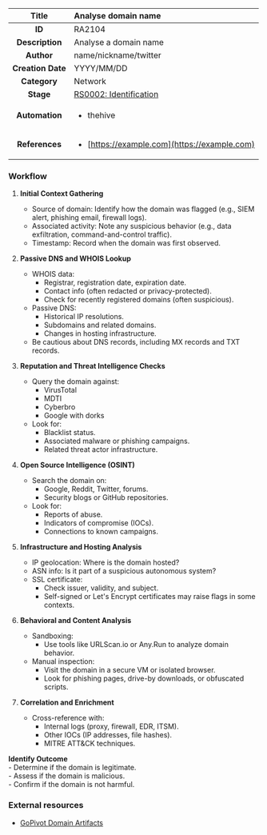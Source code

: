 | Title                       | Analyse domain name         |
|:---------------------------:|:--------------------|
| **ID**                      | RA2104            |
| **Description**             | Analyse a domain name   |
| **Author**                  | name/nickname/twitter        |
| **Creation Date**           | YYYY/MM/DD |
| **Category**                | Network      |
| **Stage**                   |[RS0002: Identification](../Response_Stages/RS0002.md)| 
| **Automation** |<ul><li>thehive</li></ul>|
| **References** |<ul><li>[https://example.com](https://example.com)</li></ul>|

### Workflow

1. **Initial Context Gathering**  
    - Source of domain: Identify how the domain was flagged (e.g., SIEM alert, phishing email, firewall logs).  
    - Associated activity: Note any suspicious behavior (e.g., data exfiltration, command-and-control traffic).  
    - Timestamp: Record when the domain was first observed.  

2. **Passive DNS and WHOIS Lookup**  
    - WHOIS data:  
      - Registrar, registration date, expiration date.  
      - Contact info (often redacted or privacy-protected).  
      - Check for recently registered domains (often suspicious).  
    - Passive DNS:  
      - Historical IP resolutions.  
      - Subdomains and related domains.  
      - Changes in hosting infrastructure.  
    - Be cautious about DNS records, including MX records and TXT records.

3. **Reputation and Threat Intelligence Checks**  
    - Query the domain against:  
      - VirusTotal  
      - MDTI  
      - Cyberbro  
      - Google with dorks  
    - Look for:  
      - Blacklist status.  
      - Associated malware or phishing campaigns.  
      - Related threat actor infrastructure.

4. **Open Source Intelligence (OSINT)**  
    - Search the domain on:  
      - Google, Reddit, Twitter, forums.  
      - Security blogs or GitHub repositories.  
    - Look for:  
      - Reports of abuse.  
      - Indicators of compromise (IOCs).  
      - Connections to known campaigns.

5. **Infrastructure and Hosting Analysis**  
    - IP geolocation: Where is the domain hosted?  
    - ASN info: Is it part of a suspicious autonomous system?  
    - SSL certificate:  
      - Check issuer, validity, and subject.  
      - Self-signed or Let's Encrypt certificates may raise flags in some contexts.

6. **Behavioral and Content Analysis**  
    - Sandboxing:  
      - Use tools like URLScan.io or Any.Run to analyze domain behavior.  
    - Manual inspection:  
      - Visit the domain in a secure VM or isolated browser.  
      - Look for phishing pages, drive-by downloads, or obfuscated scripts.

7. **Correlation and Enrichment**  
    - Cross-reference with:  
      - Internal logs (proxy, firewall, EDR, ITSM).  
      - Other IOCs (IP addresses, file hashes).  
      - MITRE ATT&CK techniques.

**Identify Outcome**  
    - Determine if the domain is legitimate.  
    - Assess if the domain is malicious.  
    - Confirm if the domain is not harmful.

### External resources

- [GoPivot Domain Artifacts](https://gopivot.ing/artifacts/domain/)